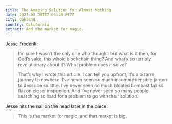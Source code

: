 ```yaml
---
title: The Amazing Solution for Almost Nothing
date: 2021-03-28T17:05:49.877Z
city: Oakland
country: California
extract: And the market for magic.
---
```

[Jesse Frederik](https://thecorrespondent.com/655/blockchain-the-amazing-solution-for-almost-nothing/86649455475-f933fe63): 

> I’m sure I wasn’t the only one who thought: but what is it then, for God’s sake, this whole blockchain thing? And what’s so terribly revolutionary about it? What problem does it solve? 
>
> That’s why I wrote this article. I can tell you upfront, it’s a bizarre journey to nowhere. I’ve never seen so much incomprehensible jargon to describe so little. I’ve never seen so much bloated bombast fall so flat on closer inspection. And I’ve never seen so many people searching so hard for a problem to go with their solution. 

Jesse hits the nail on the head later in the piece:

> This is the market for magic, and that market is big.
